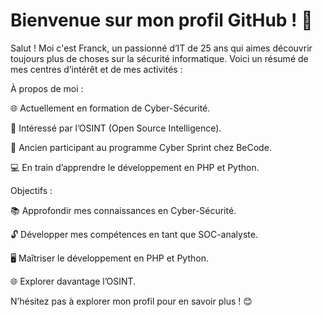 # Bienvenue sur mon profil GitHub ! 👋

Salut ! Moi c'est Franck, un passionné d’IT de 25 ans qui aimes découvrir toujours plus de choses sur la sécurité informatique. Voici un résumé de mes centres d’intérêt et de mes activités :

À propos de moi :

🌐 Actuellement en formation de Cyber-Sécurité.

👀 Intéressé par l’OSINT (Open Source Intelligence).

💼 Ancien participant au programme Cyber Sprint chez BeCode.

💻 En train d’apprendre le développement en PHP et Python.


Objectifs :

📚 Approfondir mes connaissances en Cyber-Sécurité.

🔓 Développer mes compétences en tant que SOC-analyste.

🖥️ Maîtriser le développement en PHP et Python.

🌐 Explorer davantage l’OSINT.


N’hésitez pas à explorer mon profil pour en savoir plus ! 😊

